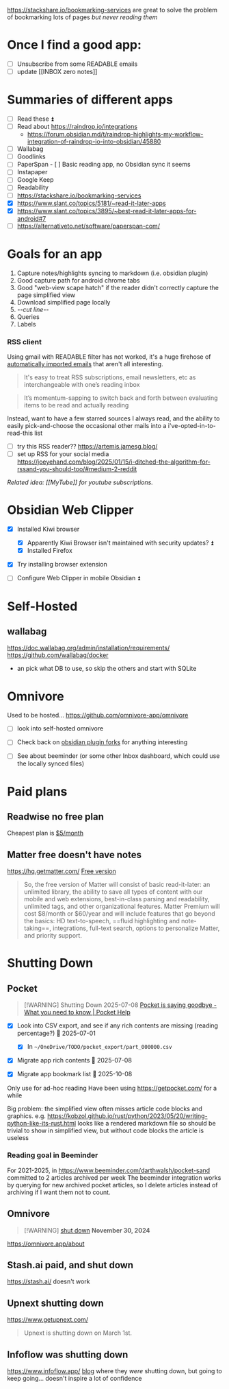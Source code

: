 https://stackshare.io/bookmarking-services are great to solve the problem of bookmarking lots of pages *but never reading them*

# Once I find a good app:
- [ ] Unsubscribe from some READABLE emails
- [ ] update [[INBOX zero notes]]

# Summaries of different apps
- [ ] Read these ⏫ 
- [ ] Read about https://raindrop.io/integrations
    - https://forum.obsidian.md/t/raindrop-highlights-my-workflow-integration-of-raindrop-io-into-obsidian/45880
- [ ] Wallabag
- [ ] Goodlinks
- [ ] PaperSpan
	  - [ ] Basic reading app, no Obsidian sync it seems
- [ ] Instapaper
- [ ] Google Keep
- [ ] Readability
- [ ] https://stackshare.io/bookmarking-services
- [x] https://www.slant.co/topics/5181/~read-it-later-apps
- [x] https://www.slant.co/topics/3895/~best-read-it-later-apps-for-android#7
- [ ] https://alternativeto.net/software/paperspan-com/

# Goals for an app
1. Capture notes/highlights syncing to markdown (i.e. obsidian plugin)
2. Good capture path for android chrome tabs
3. Good "web-view scape hatch" if the reader didn't correctly capture the page simplified view
4. Download simplified page locally
5. *--cut line--*
6. Queries
7. Labels
### RSS client
Using gmail with READABLE filter has not worked, it's a huge firehose of [automatically imported emails](https://notes.andymatuschak.org/zL2SPWGitsD4TruNYBzSZ7s) that aren't all interesting.

>It's easy to treat RSS subscriptions, email newsletters, etc as interchangeable with one’s reading inbox

>It’s momentum-sapping to switch back and forth between evaluating items to be read and actually reading

Instead, want to have a few starred sources I always read, and the ability to easily pick-and-choose the occasional other mails into a i've-opted-in-to-read-this list

- [ ] try this RSS reader?? https://artemis.jamesg.blog/
- [ ] set up RSS for your social media https://joeyehand.com/blog/2025/01/15/i-ditched-the-algorithm-for-rssand-you-should-too/#medium-2-reddit

*Related idea: [[MyTube]] for youtube subscriptions.*
# Obsidian Web Clipper
- [x] Installed Kiwi browser
	- [x] Apparently Kiwi Browser isn't maintained with security updates? ⏫
	- [x] Installed Firefox 
- [x] Try installing browser extension
- [ ] Configure Web Clipper in mobile Obsidian ⏫ 


# Self-Hosted

## wallabag
https://doc.wallabag.org/admin/installation/requirements/
https://github.com/wallabag/docker
- an pick what DB to use, so skip the others and start with SQLite
# Omnivore
Used to be hosted...
https://github.com/omnivore-app/omnivore

- [ ] look into self-hosted omnivore

- [ ] Check back on [obsidian plugin forks](https://github.com/omnivore-app/obsidian-omnivore/forks?include=active&page=1&period=2y&sort_by=last_updated) for anything interesting 
- [ ] See about beeminder (or some other Inbox dashboard, which could use the locally synced files)
# Paid plans
## Readwise no free plan
Cheapest plan is [$5/month](https://readwise.io/pricing)

## Matter free doesn't have notes
https://hq.getmatter.com/
[Free version](https://hq.getmatter.com/patron)
>So, the free version of Matter will consist of basic read-it-later: an unlimited library, the ability to save all types of content with our mobile and web extensions, best-in-class parsing and readability, unlimited tags, and other organizational features.
>Matter Premium will cost $8/month or $60/year and will include features that go beyond the basics: HD text-to-speech, ==fluid highlighting and note-taking==, integrations, full-text search, options to personalize Matter, and priority support.

# Shutting Down

## Pocket

> [!WARNING] Shutting Down 2025-07-08
> [Pocket is saying goodbye - What you need to know | Pocket Help](https://support.mozilla.org/en-US/kb/future-of-pocket)

- [x] Look into CSV export, and see if any rich contents are missing (reading percentage?) 📅 2025-07-01
	- [x] In `~/OneDrive/TODO/pocket_export/part_000000.csv`
- [x] Migrate app rich contents 📅 2025-07-08
- [x] Migrate app bookmark list 📅 2025-10-08


Only use for ad-hoc reading
Have been using https://getpocket.com/ for a while

Big problem: the simplified view often misses article code blocks and graphics.
e.g. https://kobzol.github.io/rust/python/2023/05/20/writing-python-like-its-rust.html looks like a rendered markdown file so should be trivial to show in simplified view, but without code blocks the article is useless
### Reading goal in Beeminder
For 2021-2025, in https://www.beeminder.com/darthwalsh/pocket-sand committed to 2 articles archived per week
The beeminder integration works by querying for new archived pocket articles, so I delete articles instead of archiving if I want them not to count.

## Omnivore

> [!WARNING] [shut down](https://blog.omnivore.app/p/details-on-omnivore-shutting-down) **November 30, 2024**

https://omnivore.app/about
## Stash.ai paid, and shut down
https://stash.ai/ doesn't work

## Upnext shutting down
https://www.getupnext.com/
>Upnext is shutting down on March 1st.

## Infoflow was shutting down
https://www.infoflow.app/
[blog](https://flat-process-26e.notion.site/The-Future-of-InfoFlow-12f9f88d0aab8046a74bf99f036dd0a8) where they *were* shutting down, but going to keep going... doesn't inspire a lot of confidence
